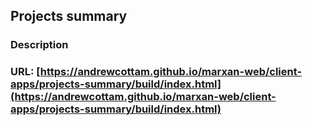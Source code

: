 ## Projects summary
### Description
### URL: [https://andrewcottam.github.io/marxan-web/client-apps/projects-summary/build/index.html](https://andrewcottam.github.io/marxan-web/client-apps/projects-summary/build/index.html)
